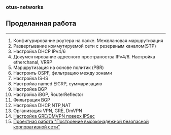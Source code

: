 ### otus-networks
## Проделанная работа
____________________________
1. Конфигурирование роутера на палке. Межвлановая маршрутизация
2. Развертывание коммутируемой сети с резервным каналом(STP)
3. Настройка DHCP IPv4/6
4. Документирование адресного пространоства IPv4/6. Настройка etherchanal, VRRP
5. Маршрутизация на основе политик (PBR)
6. Настроить OSPF, фильтрацию между зонами
7. Настройка IS-IS
8. Настройка named EIGRP, cуммаризацию
9. Настройка BGP
10. Настройка iBGP, RouterReflector
11. Фильтрация BGP
12. Настройка DHCP,NTP,NAT
13. Организация VPN, GRE, DmVPN
14. [Настройка GRE/DMVPN поверх IPSec](14_lab_IPSec_35-36%20_less/README.md#ipsec-over-dmvpn)
15. [Проектная работа "Построение высоконадежной безопасной корпоративной сети"](15_lab_Project_course/README.md#%D0%BF%D1%80%D0%BE%D0%B5%D0%BA%D1%82%D0%BD%D0%B0%D1%8F-%D1%80%D0%B0%D0%B1%D0%BE%D1%82%D0%B0)
